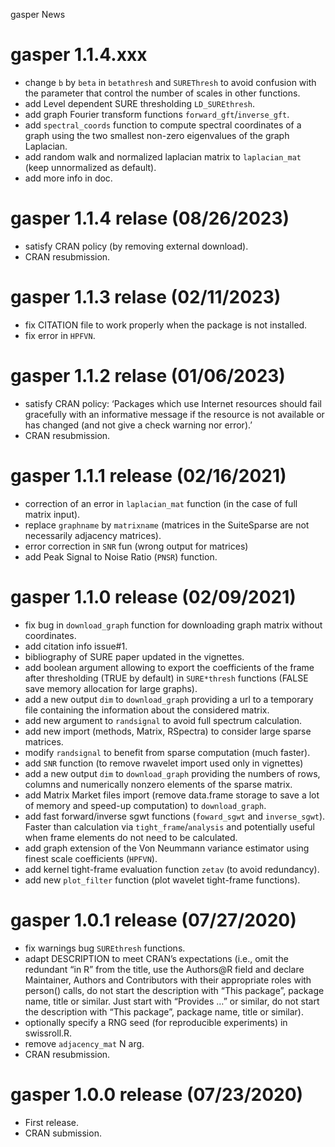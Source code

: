 gasper News

# gasper 1.1.4.xxx

-   change `b` by `beta` in `betathresh` and `SUREThresh` to avoid
    confusion with the parameter that control the number of scales in
    other functions.
-   add Level dependent SURE thresholding `LD_SUREthresh`.
-   add graph Fourier transform functions `forward_gft`/`inverse_gft`.
-   add `spectral_coords` function to compute spectral coordinates of a
    graph using the two smallest non-zero eigenvalues of the graph
    Laplacian.
-   add random walk and normalized laplacian matrix to `laplacian_mat`
    (keep unnormalized as default).
-   add more info in doc.

# gasper 1.1.4 relase (08/26/2023)

-   satisfy CRAN policy (by removing external download).
-   CRAN resubmission.

# gasper 1.1.3 relase (02/11/2023)

-   fix CITATION file to work properly when the package is not
    installed.
-   fix error in `HPFVN`.

# gasper 1.1.2 relase (01/06/2023)

-   satisfy CRAN policy: ‘Packages which use Internet resources should
    fail gracefully with an informative message if the resource is not
    available or has changed (and not give a check warning nor error).’
-   CRAN resubmission.

# gasper 1.1.1 release (02/16/2021)

-   correction of an error in `laplacian_mat` function (in the case of
    full matrix input).
-   replace `graphname` by `matrixname` (matrices in the SuiteSparse are
    not necessarily adjacency matrices).
-   error correction in `SNR` fun (wrong output for matrices)
-   add Peak Signal to Noise Ratio (`PNSR`) function.

# gasper 1.1.0 release (02/09/2021)

-   fix bug in `download_graph` function for downloading graph matrix
    without coordinates.
-   add citation info issue#1.
-   bibliography of SURE paper updated in the vignettes.
-   add boolean argument allowing to export the coefficients of the
    frame after thresholding (TRUE by default) in `SURE*thresh`
    functions (FALSE save memory allocation for large graphs).
-   add a new output `dim` to `download_graph` providing a url to a
    temporary file containing the information about the considered
    matrix.
-   add new argument to `randsignal` to avoid full spectrum calculation.
-   add new import (methods, Matrix, RSpectra) to consider large sparse
    matrices.
-   modify `randsignal` to benefit from sparse computation (much
    faster).
-   add `SNR` function (to remove rwavelet import used only in
    vignettes)
-   add a new output `dim` to `download_graph` providing the numbers of
    rows, columns and numerically nonzero elements of the sparse matrix.
-   add Matrix Market files import (remove data.frame storage to save a
    lot of memory and speed-up computation) to `download_graph`.
-   add fast forward/inverse sgwt functions (`foward_sgwt` and
    `inverse_sgwt`). Faster than calculation via
    `tight_frame`/`analysis` and potentially useful when frame elements
    do not need to be calculated.
-   add graph extension of the Von Neummann variance estimator using
    finest scale coefficients (`HPFVN`).
-   add kernel tight-frame evaluation function `zetav` (to avoid
    redundancy).
-   add new `plot_filter` function (plot wavelet tight-frame functions).

# gasper 1.0.1 release (07/27/2020)

-   fix warnings bug `SUREthresh` functions.
-   adapt DESCRIPTION to meet CRAN’s expectations (i.e., omit the
    redundant “in R” from the title, use the Authors@R field and declare
    Maintainer, Authors and Contributors with their appropriate roles
    with person() calls, do not start the description with “This
    package”, package name, title or similar. Just start with “Provides
    …” or similar, do not start the description with “This package”,
    package name, title or similar).
-   optionally specify a RNG seed (for reproducible experiments) in
    swissroll.R.
-   remove `adjacency_mat` N arg.
-   CRAN resubmission.

# gasper 1.0.0 release (07/23/2020)

-   First release.
-   CRAN submission.
